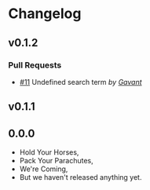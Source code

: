 Changelog
=========

## v0.1.2

### Pull Requests

- [#11](https://github.com/Gavant/ember-power-select-infinity/pull/11)  Undefined search term  *by [Gavant](https://github.com/Gavant)*

## v0.1.1

## 0.0.0

- Hold Your Horses,
- Pack Your Parachutes,
- We're Coming,
- But we haven't released anything yet.
